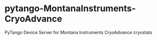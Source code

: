 # pytango-MontanaInstruments-CryoAdvance
PyTango Device Server for Montana Instruments CryoAdvance cryostats
